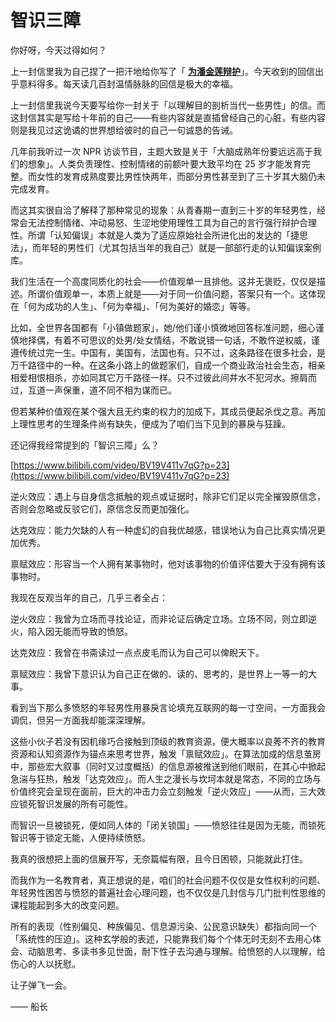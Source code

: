 # 智识三障

你好呀，今天过得如何？

上一封信里我为自己捏了一把汗地给你写了「 [**为潘金莲辩护**](2021-08-13-为潘金莲辩护.md)」。今天收到的回信出乎意料得多。每天读几百封温情脉脉的回信是极大的幸福。

上一封信里我说今天要写给你一封关于「以理解目的剖析当代一些男性」的信。而这封信其实是写给十年前的自己——有些内容就是直插曾经自己的心脏，有些内容则是我见过这诡谲的世界想给彼时的自己一句诚恳的告诫。

几年前我听过一次 NPR 访谈节目，主题大致是关于「大脑成熟年份要远远高于我们的想象」。人类负责理性、控制情绪的前额叶要大致平均在 25 岁才能发育完整。而女性的发育成熟度要比男性快两年，而部分男性甚至到了三十岁其大脑仍未完成发育。

而这其实很自洽了解释了那种常见的现象：从青春期一直到三十岁的年轻男性，经常会无法控制情绪、冲动易怒、生涩地使用理性工具为自己的言行强行辩护合理性。所谓「认知偏误」本就是人类为了适应原始社会所进化出的发达的「捷思法」，而年轻的男性们（尤其包括当年的我自己）就是一部部行走的认知偏误案例库。

我们生活在一个高度同质化的社会——价值观单一且排他。这并无褒贬，仅仅是描述。所谓价值观单一，本质上就是——对于同一价值问题，答案只有一个。这体现在「何为成功的人生」、「何为幸福」、「何为美好的婚恋」等等。

比如，全世界各国都有「小镇做题家」，她/他们谨小慎微地回答标准问题，细心谨慎地择偶，有着不可思议的处男/处女情结，不敢说错一句话，不敢忤逆权威，谨遵传统过完一生。中国有，美国有，法国也有。只不过，这条路径在很多社会，是万千路径中的一种。在这条小路上的做题家们，自成一个商业政治社会生态，相亲相爱相恨相杀，亦如同其它万千路径一样。只不过彼此间井水不犯河水。擦肩而过，互道一声保重，道不同不相为谋而已。

但若某种价值观在某个强大且无约束的权力的加成下，其成员便起杀伐之意。再加上理性思考的生理条件尚有缺失，便成为了咱们当下见到的暴戾与狂躁。

还记得我经常提到的「智识三障」么？

[https://www.bilibili.com/video/BV19V411v7qG?p=23](https://www.bilibili.com/video/BV19V411v7qG?p=23)

逆火效应：遇上与自身信念抵触的观点或证据时，除非它们足以完全摧毁原信念，否则会忽略或反驳它们，原信念反而更加强化。

达克效应：能力欠缺的人有一种虚幻的自我优越感，错误地认为自己比真实情况更加优秀。

禀赋效应：形容当一个人拥有某事物时，他对该事物的价值评估要大于没有拥有该事物时。

我现在反观当年的自己，几乎三者全占：

逆火效应：我曾为立场而寻找论证，而非论证后确定立场。立场不同，则立即逆火，陷入因无能而导致的愤怒。

达克效应：我曾在书斋读过一点点皮毛而认为自己可以俾睨天下。

禀赋效应：我曾下意识认为自己正在做的、读的、思考的，是世界上一等一的大事。

看到当下那么多愤怒的年轻男性用暴戾言论填充互联网的每一寸空间，一方面我会调侃，但另一方面我却能深深理解。

这些小伙子若没有因机缘巧合接触到顶级的教育资源，便大概率以良莠不齐的教育资源和认知资源作为锚点来思考世界，触发「禀赋效应」。在算法加成的信息茧房中，那些宏大叙事（同时又过度概括）的信息源被推送到他们眼前，在其心中掀起急湍与狂热，触发「达克效应」。而人生之漫长与坎坷本就是常态，不同的立场与价值终究会呈现在面前，巨大的冲击力会立刻触发「逆火效应」——从而，三大效应锁死智识发展的所有可能性。

而智识一旦被锁死，便如同人体的「闭关锁国」——愤怒往往是因为无能，而锁死智识等于锁定无能，人便持续愤怒。

我真的很想把上面的信展开写，无奈篇幅有限，且今日困顿，只能就此打住。

而我作为一名教育者，真正想说的是，咱们的社会问题不仅仅是女性权利的问题、年轻男性困苦与愤怒的普遍社会心理问题，也不仅仅是几封信与几门批判性思维的课程能起到多大的改变问题。

所有的表现（性别偏见、种族偏见、信息源污染、公民意识缺失）都指向同一个「系统性的压迫」。这种玄学般的表述，只能靠我们每个个体无时无刻不去用心体会、动脑思考、多读书多见世面，耐下性子去沟通与理解。给愤怒的人以理解，给伤心的人以抚慰。

让子弹飞一会。

—— 船长